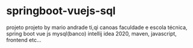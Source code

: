 # springboot-vuejs-sql
projeto
projeto by mario andrade ti,qi canoas faculdade e escola técnica,
spring boot 
vue js
mysql(banco)
intellij idea 2020,
maven,
javascript,
frontend
etc...
